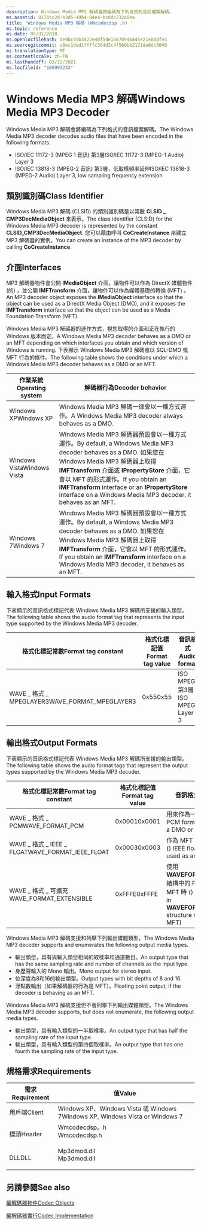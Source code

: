 ```yaml
---
description: Windows Media MP3 解碼會將編碼為下列格式的音訊檔案解碼。
ms.assetid: 817bbc2d-b3d5-49b4-84e4-bc8dc232a8ea
title: 'Windows Media MP3 解碼 (Wmcodecdsp .h) '
ms.topic: reference
ms.date: 05/31/2018
ms.openlocfilehash: de9bc49b3422e48f5de15678946845e21e868fe5
ms.sourcegitcommit: c8ec1ded1ffffc364d3c4f560bb2171da0dc5040
ms.translationtype: MT
ms.contentlocale: zh-TW
ms.lasthandoff: 03/22/2021
ms.locfileid: "106993233"
---
```

# <a name="windows-media-mp3-decoder"></a><span data-ttu-id="88a3f-103">Windows Media MP3 解碼</span><span class="sxs-lookup"><span data-stu-id="88a3f-103">Windows Media MP3 Decoder</span></span>

<span data-ttu-id="88a3f-104">Windows Media MP3 解碼會將編碼為下列格式的音訊檔案解碼。</span><span class="sxs-lookup"><span data-stu-id="88a3f-104">The Windows Media MP3 decoder decodes audio files that have been encoded in the following formats.</span></span>

-   <span data-ttu-id="88a3f-105">ISO/IEC 11172-3 (MPEG 1 音訊) 第3層</span><span class="sxs-lookup"><span data-stu-id="88a3f-105">ISO/IEC 11172-3 (MPEG-1 Audio) Layer 3</span></span>
-   <span data-ttu-id="88a3f-106">ISO/IEC 13818-3 (MPEG-2 音訊) 第3層，低取樣頻率延伸</span><span class="sxs-lookup"><span data-stu-id="88a3f-106">ISO/IEC 13818-3 (MPEG-2 Audio) Layer 3, low sampling frequency extension</span></span>

## <a name="class-identifier"></a><span data-ttu-id="88a3f-107">類別識別碼</span><span class="sxs-lookup"><span data-stu-id="88a3f-107">Class Identifier</span></span>

<span data-ttu-id="88a3f-108">Windows Media MP3 解碼 (CLSID) 的類別識別碼是以常數 **CLSID \_ CMP3DecMediaObject** 來表示。</span><span class="sxs-lookup"><span data-stu-id="88a3f-108">The class identifier (CLSID) for the Windows Media MP3 decoder is represented by the constant **CLSID\_CMP3DecMediaObject**.</span></span> <span data-ttu-id="88a3f-109">您可以藉由呼叫 **CoCreateInstance** 來建立 MP3 解碼器的實例。</span><span class="sxs-lookup"><span data-stu-id="88a3f-109">You can create an instance of the MP3 decoder by calling **CoCreateInstance**.</span></span>

## <a name="interfaces"></a><span data-ttu-id="88a3f-110">介面</span><span class="sxs-lookup"><span data-stu-id="88a3f-110">Interfaces</span></span>

<span data-ttu-id="88a3f-111">MP3 解碼器物件會公開 **IMediaObject** 介面，讓物件可以作為 DirectX 媒體物件 (的) ，並公開 **IMFTransform** 介面，讓物件可以作為媒體基礎的轉換 (MFT) 。</span><span class="sxs-lookup"><span data-stu-id="88a3f-111">An MP3 decoder object exposes the **IMediaObject** interface so that the object can be used as a DirectX Media Object (DMO), and it exposes the **IMFTransform** interface so that the object can be used as a Media Foundation Transform (MFT).</span></span>

<span data-ttu-id="88a3f-112">Windows Media MP3 解碼器的運作方式，視您取得的介面和正在執行的 Windows 版本而定。</span><span class="sxs-lookup"><span data-stu-id="88a3f-112">A Windows Media MP3 decoder behaves as a DMO or an MFT depending on which interfaces you obtain and which version of Windows is running.</span></span> <span data-ttu-id="88a3f-113">下表顯示 Windows Media MP3 解碼器以 SQL-DMO 或 MFT 行為的條件。</span><span class="sxs-lookup"><span data-stu-id="88a3f-113">The following table shows the conditions under which a Windows Media MP3 decoder behaves as a DMO or an MFT.</span></span>



| <span data-ttu-id="88a3f-114">作業系統</span><span class="sxs-lookup"><span data-stu-id="88a3f-114">Operating system</span></span> | <span data-ttu-id="88a3f-115">解碼器行為</span><span class="sxs-lookup"><span data-stu-id="88a3f-115">Decoder behavior</span></span>                                                                                                                                                                               |
|------------------|------------------------------------------------------------------------------------------------------------------------------------------------------------------------------------------------|
| <span data-ttu-id="88a3f-116">Windows XP</span><span class="sxs-lookup"><span data-stu-id="88a3f-116">Windows XP</span></span>       | <span data-ttu-id="88a3f-117">Windows Media MP3 解碼一律會以一種方式運作。</span><span class="sxs-lookup"><span data-stu-id="88a3f-117">A Windows Media MP3 decoder always behaves as a DMO.</span></span>                                                                                                                                           |
| <span data-ttu-id="88a3f-118">Windows Vista</span><span class="sxs-lookup"><span data-stu-id="88a3f-118">Windows Vista</span></span>    | <span data-ttu-id="88a3f-119">Windows Media MP3 解碼器預設會以一種方式運作。</span><span class="sxs-lookup"><span data-stu-id="88a3f-119">By default, a Windows Media MP3 decoder behaves as a DMO.</span></span> <span data-ttu-id="88a3f-120">如果您在 Windows Media MP3 解碼器上取得 **IMFTransform** 介面或 **IPropertyStore** 介面，它會以 MFT 的形式運作。</span><span class="sxs-lookup"><span data-stu-id="88a3f-120">If you obtain an **IMFTransform** interface or an **IPropertyStore** interface on a Windows Media MP3 decoder, it behaves as an MFT.</span></span> |
| <span data-ttu-id="88a3f-121">Windows 7</span><span class="sxs-lookup"><span data-stu-id="88a3f-121">Windows 7</span></span>        | <span data-ttu-id="88a3f-122">Windows Media MP3 解碼器預設會以一種方式運作。</span><span class="sxs-lookup"><span data-stu-id="88a3f-122">By default, a Windows Media MP3 decoder behaves as a DMO.</span></span> <span data-ttu-id="88a3f-123">如果您在 Windows Media MP3 解碼器上取得 **IMFTransform** 介面，它會以 MFT 的形式運作。</span><span class="sxs-lookup"><span data-stu-id="88a3f-123">If you obtain an **IMFTransform** interface on a Windows Media MP3 decoder, it behaves as an MFT.</span></span>                                    |



 

## <a name="input-formats"></a><span data-ttu-id="88a3f-124">輸入格式</span><span class="sxs-lookup"><span data-stu-id="88a3f-124">Input Formats</span></span>

<span data-ttu-id="88a3f-125">下表顯示的音訊格式標記代表 Windows Media MP3 解碼所支援的輸入類型。</span><span class="sxs-lookup"><span data-stu-id="88a3f-125">The following table shows the audio format tag that represents the input type supported by the Windows Media MP3 decoder.</span></span>



| <span data-ttu-id="88a3f-126">格式化標記常數</span><span class="sxs-lookup"><span data-stu-id="88a3f-126">Format tag constant</span></span>      | <span data-ttu-id="88a3f-127">格式化標記值</span><span class="sxs-lookup"><span data-stu-id="88a3f-127">Format tag value</span></span> | <span data-ttu-id="88a3f-128">音訊格式</span><span class="sxs-lookup"><span data-stu-id="88a3f-128">Audio format</span></span>     |
|--------------------------|------------------|------------------|
| <span data-ttu-id="88a3f-129">WAVE \_ 格式 \_ MPEGLAYER3</span><span class="sxs-lookup"><span data-stu-id="88a3f-129">WAVE\_FORMAT\_MPEGLAYER3</span></span> | <span data-ttu-id="88a3f-130">0x55</span><span class="sxs-lookup"><span data-stu-id="88a3f-130">0x55</span></span>             | <span data-ttu-id="88a3f-131">ISO MPEG 第3層</span><span class="sxs-lookup"><span data-stu-id="88a3f-131">ISO MPEG Layer 3</span></span> |



 

## <a name="output-formats"></a><span data-ttu-id="88a3f-132">輸出格式</span><span class="sxs-lookup"><span data-stu-id="88a3f-132">Output Formats</span></span>

<span data-ttu-id="88a3f-133">下表顯示的音訊格式標記代表 Windows Media MP3 解碼所支援的輸出類型。</span><span class="sxs-lookup"><span data-stu-id="88a3f-133">The following table shows the audio format tags that represent the output types supported by the Windows Media MP3 decoder.</span></span>



| <span data-ttu-id="88a3f-134">格式化標記常數</span><span class="sxs-lookup"><span data-stu-id="88a3f-134">Format tag constant</span></span>       | <span data-ttu-id="88a3f-135">格式化標記值</span><span class="sxs-lookup"><span data-stu-id="88a3f-135">Format tag value</span></span> | <span data-ttu-id="88a3f-136">音訊格式</span><span class="sxs-lookup"><span data-stu-id="88a3f-136">Audio format</span></span>                                                                |
|---------------------------|------------------|-----------------------------------------------------------------------------|
| <span data-ttu-id="88a3f-137">WAVE \_ 格式 \_ PCM</span><span class="sxs-lookup"><span data-stu-id="88a3f-137">WAVE\_FORMAT\_PCM</span></span>         | <span data-ttu-id="88a3f-138">0x0001</span><span class="sxs-lookup"><span data-stu-id="88a3f-138">0x0001</span></span>           | <span data-ttu-id="88a3f-139">用來作為一或 (的 PCM 格式) </span><span class="sxs-lookup"><span data-stu-id="88a3f-139">PCM format (when used as a DMO or an MFT)</span></span>                                   |
| <span data-ttu-id="88a3f-140">WAVE \_ 格式 \_ IEEE \_ FLOAT</span><span class="sxs-lookup"><span data-stu-id="88a3f-140">WAVE\_FORMAT\_IEEE\_FLOAT</span></span> | <span data-ttu-id="88a3f-141">0x0003</span><span class="sxs-lookup"><span data-stu-id="88a3f-141">0x0003</span></span>           | <span data-ttu-id="88a3f-142">作為 MFT 使用的 IEEE 浮點數 () </span><span class="sxs-lookup"><span data-stu-id="88a3f-142">IEEE floating point (when used as an MFT)</span></span>                                   |
| <span data-ttu-id="88a3f-143">WAVE \_ 格式 \_ 可擴充</span><span class="sxs-lookup"><span data-stu-id="88a3f-143">WAVE\_FORMAT\_EXTENSIBLE</span></span>  | <span data-ttu-id="88a3f-144">0xFFFE</span><span class="sxs-lookup"><span data-stu-id="88a3f-144">0xFFFE</span></span>           | <span data-ttu-id="88a3f-145">使用 **WAVEFORMATEXTENSIBLE** 結構中的 PCM/IEEE 格式做為 MFT 時 () </span><span class="sxs-lookup"><span data-stu-id="88a3f-145">PCM/IEEE format in **WAVEFORMATEXTENSIBLE** structure (when used as an MFT)</span></span> |



 

<span data-ttu-id="88a3f-146">Windows Media MP3 解碼支援和列舉下列輸出媒體類型。</span><span class="sxs-lookup"><span data-stu-id="88a3f-146">The Windows Media MP3 decoder supports and enumerates the following output media types.</span></span>

-   <span data-ttu-id="88a3f-147">輸出類型，具有與輸入類型相同的取樣率和通道數目。</span><span class="sxs-lookup"><span data-stu-id="88a3f-147">An output type that has the same sampling rate and number of channels as the input type.</span></span>
-   <span data-ttu-id="88a3f-148">身歷聲輸入的 Mono 輸出。</span><span class="sxs-lookup"><span data-stu-id="88a3f-148">Mono output for stereo input.</span></span>
-   <span data-ttu-id="88a3f-149">位深度為8和16的輸出類型。</span><span class="sxs-lookup"><span data-stu-id="88a3f-149">Output types with bit depths of 8 and 16.</span></span>
-   <span data-ttu-id="88a3f-150">浮點數輸出（如果解碼器的行為是 MFT）。</span><span class="sxs-lookup"><span data-stu-id="88a3f-150">Floating point output, if the decoder is behaving as an MFT.</span></span>

<span data-ttu-id="88a3f-151">Windows Media MP3 解碼支援但不會列舉下列輸出媒體類型。</span><span class="sxs-lookup"><span data-stu-id="88a3f-151">The Windows Media MP3 decoder supports, but does not enumerate, the following output media types.</span></span>

-   <span data-ttu-id="88a3f-152">輸出類型，具有輸入類型的一半取樣率。</span><span class="sxs-lookup"><span data-stu-id="88a3f-152">An output type that has half the sampling rate of the input type.</span></span>
-   <span data-ttu-id="88a3f-153">輸出類型，具有輸入類型的第四個取樣率。</span><span class="sxs-lookup"><span data-stu-id="88a3f-153">An output type that has one fourth the sampling rate of the input type.</span></span>

## <a name="requirements"></a><span data-ttu-id="88a3f-154">規格需求</span><span class="sxs-lookup"><span data-stu-id="88a3f-154">Requirements</span></span>



| <span data-ttu-id="88a3f-155">需求</span><span class="sxs-lookup"><span data-stu-id="88a3f-155">Requirement</span></span> | <span data-ttu-id="88a3f-156">值</span><span class="sxs-lookup"><span data-stu-id="88a3f-156">Value</span></span> |
|-------------------|-----------------------------------------------------------------------------------------|
| <span data-ttu-id="88a3f-157">用戶端</span><span class="sxs-lookup"><span data-stu-id="88a3f-157">Client</span></span><br/> | <span data-ttu-id="88a3f-158">Windows XP、Windows Vista 或 Windows 7</span><span class="sxs-lookup"><span data-stu-id="88a3f-158">Windows XP, Windows Vista or Windows 7</span></span><br/>                                       |
| <span data-ttu-id="88a3f-159">標頭</span><span class="sxs-lookup"><span data-stu-id="88a3f-159">Header</span></span><br/> | <dl> <span data-ttu-id="88a3f-160"><dt>Wmcodecdsp。h</dt></span><span class="sxs-lookup"><span data-stu-id="88a3f-160"><dt>Wmcodecdsp.h</dt></span></span> </dl> |
| <span data-ttu-id="88a3f-161">DLL</span><span class="sxs-lookup"><span data-stu-id="88a3f-161">DLL</span></span><br/>    | <dl> <span data-ttu-id="88a3f-162"><dt>Mp3dmod.dll</dt></span><span class="sxs-lookup"><span data-stu-id="88a3f-162"><dt>Mp3dmod.dll</dt></span></span> </dl>  |



## <a name="see-also"></a><span data-ttu-id="88a3f-163">另請參閱</span><span class="sxs-lookup"><span data-stu-id="88a3f-163">See also</span></span>

<dl> <dt>

[<span data-ttu-id="88a3f-164">編解碼器物件</span><span class="sxs-lookup"><span data-stu-id="88a3f-164">Codec Objects</span></span>](codecobjects.md)
</dt> <dt>

[<span data-ttu-id="88a3f-165">編解碼器實行</span><span class="sxs-lookup"><span data-stu-id="88a3f-165">Codec Implementation</span></span>](codecimplementation.md)
</dt> </dl>

 

 




